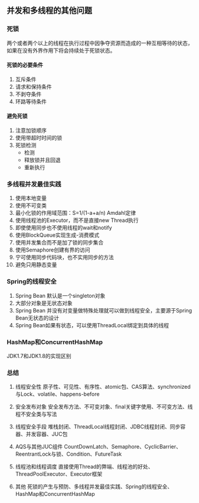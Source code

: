 ## 并发和多线程的其他问题

### 死锁
两个或者两个以上的线程在执行过程中因争夺资源而造成的一种互相等待的状态，如果在没有外界作用下将会持续处于死锁状态。

#### 死锁的必要条件
1. 互斥条件
2. 请求和保持条件
3. 不剥夺条件
4. 环路等待条件

#### 避免死锁
1. 注意加锁顺序
2. 使用带超时时间的锁
3. 死锁检测
    * 检测
    * 释放锁并且回退
    * 重新执行
    
### 多线程并发最佳实践
1. 使用本地变量
2. 使用不可变类
3. 最小化锁的作用域范围：S=1/(1-a+a/n) Amdahl定律
4. 使用线程池的Executor，而不是直接new Thread执行
5. 即使使用同步也不使用线程的wait和notify
6. 使用BlockQueue实现生成-消费模式
7. 使用并发集合而不是加了锁的同步集合
8. 使用Semaphore创建有界的访问
9. 宁可使用同步代码块，也不实用同步的方法
10. 避免只用静态变量

### Spring的线程安全
1. Spring Bean 默认是一个singleton对象
2. 大部分对象是无状态对象
3. Spring Bean 并没有对变量做特殊处理就可以做到线程安全，主要源于Spring Bean无状态的设计
4. Spring Bean如果有状态，可以使用ThreadLocal绑定到具体的线程

### HashMap和ConcurrentHashMap
JDK1.7和JDK1.8的实现区别

### 总结
1. 线程安全性
原子性、可见性、有序性、atomic包、CAS算法、synchronized与Lock、volatile、happens-before

2. 安全发布对象
安全发布方法、不可变对象、final关键字使用、不可变方法、线程不安全类与写法

3. 线程安全手段
堆栈封闭、ThreadLocal线程封闭、JDBC线程封闭、同步容器、并发容器、JUC包

4. AQS与其他JUC组件
CountDownLatch、Semaphore、CyclicBarrier、ReentrantLock与锁、Condition、FutureTask

5. 线程池和线程调度
直接使用Thread的弊端、线程池的好处、ThreadPoolExecutor、Executor框架

6. 其他
死锁的产生与预防、多线程并发最佳实践、Spring的线程安全、HashMap和ConcurrentHashMap